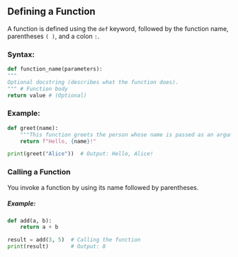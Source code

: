 ## Defining a Function

A function is defined using the `def` keyword, followed by the function name, parentheses `( )`, and a colon `:`.

### **Syntax:**

```python
def function_name(parameters):
"""
Optional docstring (describes what the function does).
""" # Function body
return value # (Optional)
```

### **Example:**

```python
def greet(name):
    """This function greets the person whose name is passed as an argument."""
    return f"Hello, {name}!"

print(greet("Alice"))  # Output: Hello, Alice!
```

### Calling a Function

You invoke a function by using its name followed by parentheses.

##### **Example:**

```python
def add(a, b):
    return a + b

result = add(3, 5)  # Calling the function
print(result)       # Output: 8
```
